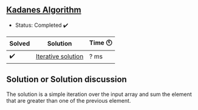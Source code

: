 ## [Kadanes Algorithm](https://practice.geeksforgeeks.org/problems/kadanes-algorithm-1587115620/1)

- Status: Completed :heavy_check_mark:

Solved | Solution | Time :clock11: | 
--- | --- | --- | 
:heavy_check_mark:  | [Iterative solution](https://practice.geeksforgeeks.org/viewSol.php?subId=fdfaf93a363aa9e1bc29b4256a35ed08&pid=701215&user=vpalazzo1) | ? ms | 

## Solution or Solution discussion

The solution is a simple iteration over the input array and sum the element that are greater than one of the previous element.
